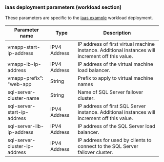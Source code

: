 ### iaas deployment parameters (workload section)

These parameters are specific to the [iaas example](../archetypes/iaas/parameters/config.test.json) workload deployment.

| **Parameter name**            | **Type**               | **Description**                                                                                                                                                                                                                                                                                                                                     |
|-------------------------------|------------------------|-----------------------------------------------------------------------------------------------------------------------------------------------------------------------------------------------------------------------------------------------------------------------------------------------------------------------------------------------------|
| vmapp-start-ip-address        | IPV4 Address     | IP address of first virtual machine instance. Additional instances will increment off this value.     |
| vmapp-lb-ip-address        | IPV4 Address        | IP address of the virtual machine load balancer.                        |
| vmapp-prefix": "web-app       | String           | Prefix to apply to virtual machine names    |
| sql-server-cluster-name    | String     | Name of SQL Server failover cluster.    |
| sql-server-start-ip-address        | IPV4 Address | IP address of first SQL Server instance. Additional instances will increment off this value.     |
| sql-server-ilb-ip-address        | IPV4 Address   | IP address of the SQL Server load balancer.                        |
| sql-server-cluster-ip-address        | IPV4 Address  | IP address for used by clients to connect to the SQL Server failover cluster.     |
